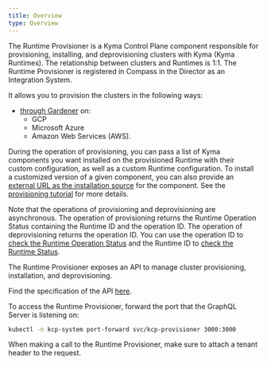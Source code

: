 ```yaml
---
title: Overview
type: Overview
---
```


The Runtime Provisioner is a Kyma Control Plane component responsible for provisioning, installing, and deprovisioning clusters with Kyma (Kyma Runtimes). The relationship between clusters and Runtimes is 1:1. The Runtime Provisioner is registered in Compass in the Director as an Integration System.

It allows you to provision the clusters in the following ways:
- [through Gardener](08-02-provisioning-gardener.md) on:
    * GCP
    * Microsoft Azure
    * Amazon Web Services (AWS).

During the operation of provisioning, you can pass a list of Kyma components you want installed on the provisioned Runtime with their custom configuration, as well as a custom Runtime configuration. To install a customized version of a given component, you can also provide an [external URL as the installation source](https://kyma-project.io/docs/#configuration-install-components-from-user-defined-ur-ls) for the component. See the [provisioning tutorial](08-02-provisioning-gardener.md) for more details.

Note that the operations of provisioning and deprovisioning are asynchronous. The operation of provisioning returns the Runtime Operation Status containing the Runtime ID and the operation ID. The operation of deprovisioning returns the operation ID. You can use the operation ID to [check the Runtime Operation Status](08-03-runtime-operation-status.md) and the Runtime ID to [check the Runtime Status](08-04-runtime-status.md).

The Runtime Provisioner exposes an API to manage cluster provisioning, installation, and deprovisioning.

Find the specification of the API [here](https://github.com/kyma-project/control-plane/blob/master/components/provisioner/pkg/gqlschema/schema.graphql).

To access the Runtime Provisioner, forward the port that the GraphQL Server is listening on:

```bash
kubectl -n kcp-system port-forward svc/kcp-provisioner 3000:3000
```

When making a call to the Runtime Provisioner, make sure to attach a tenant header to the request.
